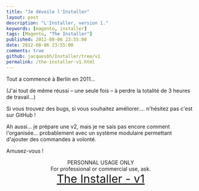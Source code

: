```yaml
---
title: "Je dévoile l'Installer"
layout: post
description: "L'Installer, version 1."
keywords: [magento, installer]
tags: [Magento, "The Installer"]
published: 2012-08-06 23:55:00
date: 2012-08-06 23:55:00
comments: true
github: jacquesbh/Installer/tree/v1
permalink: /the-installer-v1.html
---
```


Tout a commencé à Berlin en 2011...

(J'ai tout de même réussi – une seule fois – à perdre la totalité de 3 heures de travail...)

Si vous trouvez des bugs, si vous souhaitez améliorer.... n'hésitez pas c'est sur GitHub !

Ah aussi... je prépare une v2, mais je ne sais pas encore comment l'organisée... probablement avec un système modulaire permettant d'ajouter des commandes à volonté.

Amusez-vous !

<p style="text-align: center;" class="code">
    PERSONNAL USAGE ONLY<br/>
    For professional or commercial use, ask.<br/>
    <a href="https://github.com/jacquesbh/Installer/tree/v1" title="The Installer" style="font-size: 30px;">The Installer - v1</a>
</p>
